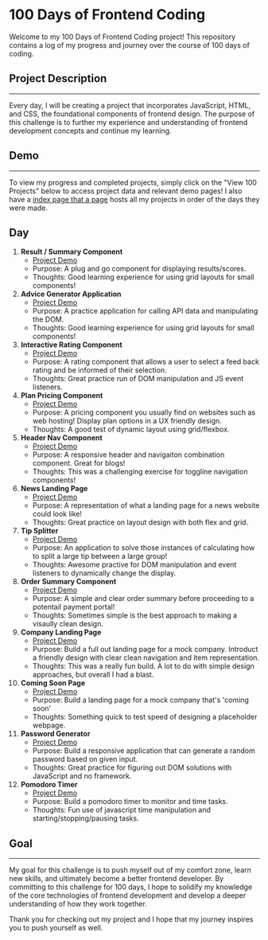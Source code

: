 # 100 Days of Frontend Coding
Welcome to my 100 Days of Frontend Coding project! This repository contains a log of my progress and journey over the course of 100 days of coding.

## Project Description
___
Every day, I will be creating a project that incorporates JavaScript, HTML, and CSS, the foundational components of frontend design. The purpose of this challenge is to further my experience and understanding of frontend development concepts and continue my learning.

## Demo
___
To view my progress and completed projects, simply click on the "View 100 Projects" below to access project data and relevant demo pages! I also have a [index page that a page](https://example.com) hosts all my projects in order of the days they were made. 
  
## Day

  1. **Result / Summary Component**
     * [Project Demo](https://scynes.github.io/100-days-of-frontend-code/days/1/result-summary-component/)
     * Purpose: A plug and go component for displaying results/scores.
     * Thoughts: Good learning experience for using grid layouts for small components!
  2. **Advice Generator Application**
     * [Project Demo](https://scynes.github.io/100-days-of-frontend-code/days/2/advice-generator-app/)
     * Purpose: A practice application for calling API data and manipulating the DOM.
     * Thoughts: Good learning experience for using grid layouts for small components!
  3. **Interactive Rating Component**
     * [Project Demo](https://scynes.github.io/100-days-of-frontend-code/days/3/interactive-rating-component/)
     * Purpose: A rating component that allows a user to select a feed back rating and be informed of their selection.
     * Thoughts: Great practice run of DOM manipulation and JS event listeners.
  4. **Plan Pricing Component**
     * [Project Demo](https://scynes.github.io/100-days-of-frontend-code/days/4/plan-pricing-component/)
     * Purpose: A pricing component you usually find on websites such as web hosting! Display plan options in a UX friendly design.
     * Thoughts: A good test of dynamic layout using grid/flexbox.
  5. **Header Nav Component**
     * [Project Demo](https://scynes.github.io/100-days-of-frontend-code/days/5/header-nav-component/)
     * Purpose: A responsive header and navigaiton combination component. Great for blogs!
     * Thoughts: This was a challenging exercise for toggline navigation components!
  6. **News Landing Page**
     * [Project Demo](https://scynes.github.io/100-days-of-frontend-code/days/6/news-landing-page/)
     * Purpose: A representation of what a landing page for a news website could look like!
     * Thoughts: Great practice on layout design with both flex and grid.
  7. **Tip Splitter**
     * [Project Demo](https://scynes.github.io/100-days-of-frontend-code/days/7/tip-splitter)
     * Purpose: An application to solve those instances of calculating how to split a large tip between a large group!
     * Thoughts: Awesome practive for DOM manipulation and event listeners to dynamically change the display.
  8. **Order Summary Component**
     * [Project Demo](https://scynes.github.io/100-days-of-frontend-code/days/8/order-summary-component)
     * Purpose: A simple and clear order summary before proceeding to a potentail payment portal!
     * Thoughts: Sometimes simple is the best approach to making a visaully clean design.
  9. **Company Landing Page**
     * [Project Demo](https://scynes.github.io/100-days-of-frontend-code/days/9/company-landing-page)
     * Purpose: Build a full out landing page for a mock company. Introduct a friendly design with clear clean navigation and item representation.
     * Thoughts: This was a really fun build. A lot to do with simple design approaches, but overall I had a blast.
10. **Coming Soon Page**
     * [Project Demo](https://scynes.github.io/100-days-of-frontend-code/days/10/coming-soon-page)
     * Purpose: Build a landing page for a mock company that's 'coming soon'
     * Thoughts: Something quick to test speed of designing a placeholder webpage.
11. **Password Generator**
     * [Project Demo](https://scynes.github.io/100-days-of-frontend-code/days/11/password-generator)
     * Purpose: Build a responsive application that can generate a random password based on given input.
     * Thoughts: Great practice for figuring out DOM solutions with JavaScript and no framework.
12. **Pomodoro Timer**
     * [Project Demo](https://scynes.github.io/100-days-of-frontend-code/days/12/pomodoro-timer)
     * Purpose: Build a pomodoro timer to monitor and time tasks.
     * Thoughts: Fun use of javascript time manipulation and starting/stopping/pausing tasks.

## Goal
___
My goal for this challenge is to push myself out of my comfort zone, learn new skills, and ultimately become a better frontend developer. By committing to this challenge for 100 days, I hope to solidify my knowledge of the core technologies of frontend development and develop a deeper understanding of how they work together.

Thank you for checking out my project and I hope that my journey inspires you to push yourself as well.